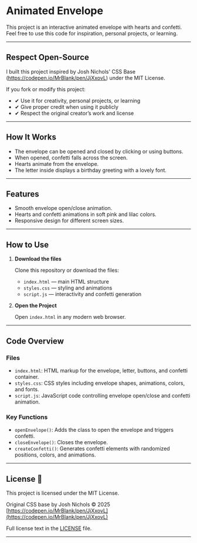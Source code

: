 # Animated Envelope

This project is an interactive animated envelope with hearts and confetti. Feel free to use this code for inspiration, personal projects, or learning.

---

## Respect Open-Source

I built this project inspired by Josh Nichols' CSS Base (https://codepen.io/MrBlank/pen/JjXxovL) under the MIT License.

If you fork or modify this project:

- ✔ Use it for creativity, personal projects, or learning
- ✔ Give proper credit when using it publicly
- ✔ Respect the original creator’s work and license

---

## How It Works

- The envelope can be opened and closed by clicking or using buttons.
- When opened, confetti falls across the screen.
- Hearts animate from the envelope.
- The letter inside displays a birthday greeting with a lovely font.

---

## Features

- Smooth envelope open/close animation.
- Hearts and confetti animations in soft pink and lilac colors.
- Responsive design for different screen sizes.

---

## How to Use

1. **Download the files**

   Clone this repository or download the files:

   - `index.html` — main HTML structure
   - `styles.css` — styling and animations
   - `script.js` — interactivity and confetti generation

2. **Open the Project**

   Open `index.html` in any modern web browser.

---

## Code Overview

### Files

- `index.html`: HTML markup for the envelope, letter, buttons, and confetti container.
- `styles.css`: CSS styles including envelope shapes, animations, colors, and fonts.
- `script.js`: JavaScript code controlling envelope open/close and confetti animation.

### Key Functions

- `openEnvelope()`: Adds the class to open the envelope and triggers confetti.
- `closeEnvelope()`: Closes the envelope.
- `createConfetti()`: Generates confetti elements with randomized positions, colors, and animations.

---

## License 📄

This project is licensed under the MIT License.

Original CSS base by Josh Nichols © 2025 
[https://codepen.io/MrBlank/pen/JjXxovL](https://codepen.io/MrBlank/pen/JjXxovL)

Full license text in the [LICENSE](LICENSE) file.

---

